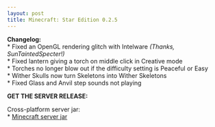 ```yaml
---
layout: post
title: Minecraft: Star Edition 0.2.5
---
```


**Changelog:**<br>
\* Fixed an OpenGL rendering glitch with Intelware <i>(Thanks, SunTaintedSpecter!)</i><br>
\* Fixed lantern giving a torch on middle click in Creative mode<br>
\* Torches no longer blow out if the difficulty setting is Peaceful or Easy<br>
\* Wither Skulls now turn Skeletons into Wither Skeletons<br>
\* Fixed Glass and Anvil step sounds not playing<br>

**GET THE SERVER RELEASE:**<br>

Cross-platform server jar:<br>
\* [Minecraft server jar](https://star-edition.github.io/star_edition/index.html)<br>